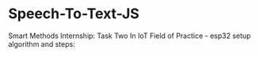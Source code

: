 # Speech-To-Text-JS
Smart Methods Internship: Task Two In IoT Field of Practice -  esp32 setup algorithm and steps:


